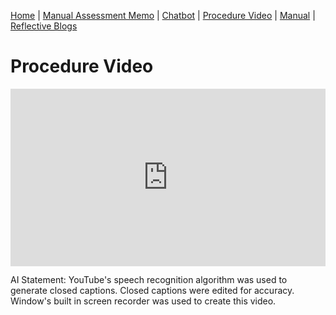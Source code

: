 [Home](index.md) | [Manual Assessment Memo](manual_assessment_memo.md) | [Chatbot](chatbot.md) | [Procedure Video](procedure_video.md) | [Manual](manual.md) | [Reflective Blogs](reflective_blogs.md) 


# Procedure Video

<div style="left: 0; width: 100%; height: 0; position: relative; padding-bottom: 56.25%;"><iframe src="https://www.youtube.com/embed/KN68u8xv8u0?rel=0" style="top: 0; left: 0; width: 100%; height: 100%; position: absolute; border: 0;" allowfullscreen scrolling="no" allow="accelerometer; clipboard-write; encrypted-media; gyroscope; picture-in-picture; web-share;"></iframe></div>

AI Statement: YouTube's speech recognition algorithm was used to generate closed captions. Closed captions were edited for accuracy. Window's built in screen recorder was used to create this video.
